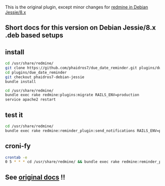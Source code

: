This is the original plugin, except minor changes for [redmine in Debian Jessie/8.x](https://packages.debian.org/jessie/redmine)

## Short docs for this version on Debian Jessie/8.x .deb based setups

## install

```bash
cd /usr/share/redmine/
git clone https://github.com/phaidros7/due_date_reminder.git plugins/due_date_reminder
cd plugins/due_date_reminder
git checkout phaidros7-debian-jessie
bundle install
```

```bash
cd /usr/share/redmine/
bundle exec rake redmine:plugins:migrate RAILS_ENV=production
service apache2 restart
```

## test it
```bash
cd /usr/share/redmine/
bundle exec rake redmine:reminder_plugin:send_notifications RAILS_ENV=production
```

## croni-fy
```bash
crontab -e
0 5 * * * cd /usr/share/redmine/ && bundle exec rake redmine:reminder_plugin:send_notifications RAILS_ENV=production &> /tmp/redmine_due_date_reminder.log
```


## See [original docs](/f0y/due_date_reminder) !!
